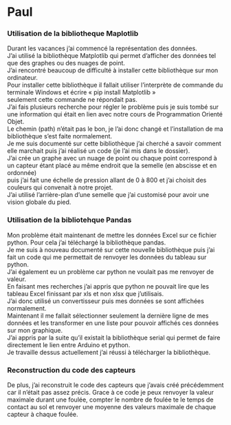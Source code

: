 <h1>Paul</h1>
<h3>Utilisation de la bibliotheque Maplotlib</h3>
Durant les vacances j’ai commencé la représentation des données. <br>
J’ai utilisé la bibliothèque Matplotlib qui permet d’afficher des données tel que des graphes ou des nuages de point. <br>
J’ai rencontré beaucoup de difficulté à installer cette bibliothèque sur mon ordinateur. <br>
Pour installer cette bibliothèque il fallait utiliser l’interprète de commande du terminale Windows et écrire « pip install Matplotlib » <br>
seulement cette commande ne répondait pas. <br>
J’ai fais plusieurs recherche pour régler le problème puis je suis tombé sur une information qui était en lien avec notre cours de Programmation Orienté Objet.<br> 
Le chemin (path) n’était pas le bon, je l’ai donc changé et l’installation de ma bibliothèque s’est faite normalement. <br>
Je me suis documenté sur cette bibliothèque j’ai cherché a savoir comment elle marchait puis j’ai réalisé un code (je l’ai mis dans le dossier). <br>
J’ai crée un graphe avec un nuage de point ou chaque point correspond à un capteur étant placé au même endroit que la semelle (en abscisse et en ordonnée) <br>
puis j’ai fait une échelle de pression allant de 0 à 800 et j’ai choisit des couleurs qui convenait à notre projet. <br>
J’ai utilisé l’arrière-plan d’une semelle que j’ai customisé pour avoir une vision globale du pied.<br>
<h3>Utilisation de la bibliotehque Pandas</h3>
Mon problème était maintenant de mettre les données Excel sur ce fichier python. Pour cela j’ai téléchargé la bibliothèque pandas.<br> 
Je me suis à nouveau documenté sur cette nouvelle bibliothèque puis j’ai fait un code qui me permettait de renvoyer les données du tableau sur python. <br>
J’ai également eu un problème car python ne voulait pas me renvoyer de valeur. <br>
En faisant mes recherches j’ai appris que python ne pouvait lire que les tableau Excel finissant par xls et non xlsx que j’utilisais. <br>
J’ai donc utilisé un convertisseur puis mes données se sont affichées normalement.<br>
Maintenant il me fallait sélectionner seulement la dernière ligne de mes données et les transformer en une liste pour pouvoir affichés ces données sur mon graphique.<br>
J’ai appris par la suite qu’il existait la bibliothèque serial qui permet de faire directement le lien entre Arduino et python. <br>
Je travaille dessus actuellement j’ai réussi à télécharger la bibliothèque.<br>
<h3>Reconstruction du code des capteurs</h3>
De plus, j’ai reconstruit le code des capteurs que j’avais créé précédemment car il n’était pas assez précis. 
Grace à ce code je peux renvoyer la valeur maximale durant une foulée, compter le nombre de foulée te le temps de contact au sol et 
renvoyer une moyenne des valeurs maximale de chaque capteur à chaque foulée.
